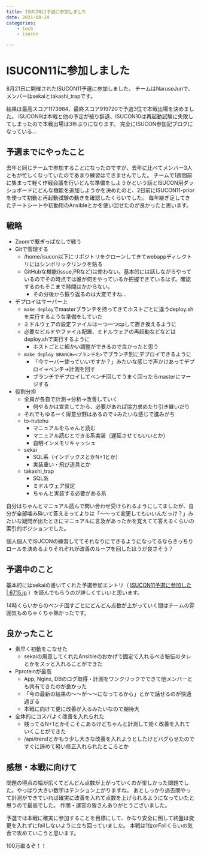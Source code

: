 ```yaml
---
title: ISUCON11予選に参加しました
date: 2021-08-24
categories:
    - tech
    - isucon

---
```


# ISUCON11に参加しました
8月21日に開催されたISUCON11予選に参加しました。
チームはNaruseJunで、メンバーはsekaiとtakashi_trapです。

結果は最高スコア1173984、最終スコア919720で予選3位で本戦出場を決めました。
ISUCON9は本戦と他の予定が被り辞退、ISUCON10は再起動試験に失敗してしまったので本戦出場は3年ぶりになります。
完全にISUCON参加記ブログになっている…

## 予選までにやったこと
去年と同じチームで参加することになったのですが、去年に比べてメンバー3人ともが忙しくなっていたのであまり練習はできませんでした。
チームで1週間前に集まって軽く作戦会議を行いどんな準備をしようかという話とISUCON用ダッシュボードにどんな機能を追加しようかを決めたのと、2日前にISUCON11-priorを使って初動と再起動試験の動きを確認したくらいでした。
毎年継ぎ足してきたチートシートや初動用のAnsibleとかを使い回せたのが良かったと思います。

## 戦略
- Zoomで繋ぎっぱなしで戦う
- Gitで管理する
  - /home/isucon以下にリポジトリをクローンしてきてwebappディレクトリにはシンボリックリンクを貼る
  - GitHubな機能(issue,PRなど)は使わない。基本的には話しながらやっているのでその時点では誰が何をやっているか把握できているはず。確認するのもそこまで時間はかからない。
    - その分後から振り返るのは大変ですね…
- デプロイはサーバー上
  - `make deploy`でmasterブランチを持ってきてホストごとに違うdeploy.shを実行するような準備をしていた
  - ミドルウェアの設定ファイルは一つ一つcpして置き換えるように
  - 必要なビルドやファイル配置、ミドルウェアの再起動などなどはdeploy.shで実行するように
    - ホストごとに細かい調整ができるので良かったと思う
  - `make deploy BRANCH=<ブランチ名>`でブランチ別にデプロイできるように
    - 「今サーバー使っていいですか？」みたいな感じで声かけあってデプロイ→ベンチ→計測を回す
    - ブランチでデプロイしてベンチ回してうまく回ったらmasterにマージする
- 役割分担
  - 全員が各自で計測→分析→改善していく
    - 何やるかは宣言してから、必要があれば協力求めたり引き継いだり
  - それでもゆるーく得意分野はあるので↓みたいな感じで進みがち
  - to-hutohu
    - マニュアルをちゃんと読む
    - マニュアル読むとできる系実装（遅延させてもいいとか）
    - 自明インメモリキャッシュ
  - sekai
    - SQL系（インデックスとかN+1とか）
    - 実装重い・飛び道具とか
  - takashi_trap
    - SQL系
    - ミドルウェア設定
    - ちゃんと実装する必要がある系
  
自分はちゃんとマニュアル読んで問い合わせ受けられるようにしてましたが、自分が全部噛み砕いて答えるってよりは「～～って変更してもいいんだっけ？」みたいな疑問が出たときにマニュアルに言及があったかを覚えてて答えるくらいの索引的ポジションでした。

個人個人でISUCONの練習しててそれなりにできるようになってるならきっちりロールを決めるよりそれぞれが改善のループを回したほうが良さそう？

## 予選中のこと
基本的にはsekaiの書いてくれた予選参加エントリ（ [ISUCON11予選に参加した | 6715.jp](https://6715.jp/posts/30/) ）を読んでもらうのが詳しくていいと思います。

14時くらいからのベンチ回すごとにどんどん点数が上がっていく間はチームの雰囲気もめちゃくちゃ熱かったです。

## 良かったこと
- 素早く初動をこなせた
  - sekaiの用意してくれたAnsibleのおかげで固定で入れるべき秘伝のタレとかをスッと入れることができた
- Pproteinが最高
  - App, Nginx, DBのログ取得・計測をワンクリックでできて他メンバーとも共有できたのが良かった
  - 「今の最新の結果の～～が～～になってるから」とかで話せるのが快適過ぎる
  - 本戦に向けて更に改善が入るみたいなので期待大
- 全体的にコスパよく改善を入れられた
  - 残ってるN+1とかそこそこあるけどちゃんと計測して効く改善を入れていくことができた
  - /api/trendとかもう少し大きな改善を入れようとしたけどバグらせたのですぐに諦めて軽い修正入れられたところとか
    
## 感想・本戦に向けて
問題の得点の幅が広くてどんどん点数が上がっていくのが楽しかった問題でした。やっぱり大きい数字はテンション上がりますね。
あとしっかり過去問やって計測ができていれば確実に改善を入れて点数を上げられるようになっていたと思うので最高でした。
作問・運営の皆さんありがとうございました。

予選では本戦に確実に参加することを目標にして、かなり安全に倒して終盤は変更を入れずにfailしないように立ち回っていました。
本戦は1位orFailくらいの気合で攻めていこうと思います。

100万取るぞ！！